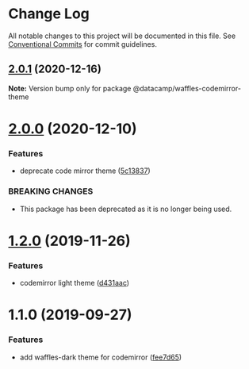 # Change Log

All notable changes to this project will be documented in this file.
See [Conventional Commits](https://conventionalcommits.org) for commit guidelines.

## [2.0.1](https://github.com/datacamp-engineering/design-system/tree/master/packages/stylesheets/codemirror-theme/compare/@datacamp/waffles-codemirror-theme@2.0.0...@datacamp/waffles-codemirror-theme@2.0.1) (2020-12-16)

**Note:** Version bump only for package @datacamp/waffles-codemirror-theme





# [2.0.0](https://github.com/datacamp-engineering/design-system/tree/master/packages/stylesheets/codemirror-theme/compare/@datacamp/waffles-codemirror-theme@1.2.0...@datacamp/waffles-codemirror-theme@2.0.0) (2020-12-10)


### Features

* deprecate code mirror theme ([5c13837](https://github.com/datacamp-engineering/design-system/tree/master/packages/stylesheets/codemirror-theme/commit/5c13837))


### BREAKING CHANGES

* This package has been deprecated as it is no longer being used.





# [1.2.0](https://github.com/datacamp-engineering/design-system/tree/master/packages/stylesheets/codemirror-theme/compare/@datacamp/waffles-codemirror-theme@1.1.0...@datacamp/waffles-codemirror-theme@1.2.0) (2019-11-26)


### Features

* codemirror light theme ([d431aac](https://github.com/datacamp-engineering/design-system/tree/master/packages/stylesheets/codemirror-theme/commit/d431aac))





# 1.1.0 (2019-09-27)


### Features

* add waffles-dark theme for codemirror ([fee7d65](https://github.com/datacamp-engineering/design-system/tree/master/packages/stylesheets/codemirror-theme/commit/fee7d65))
